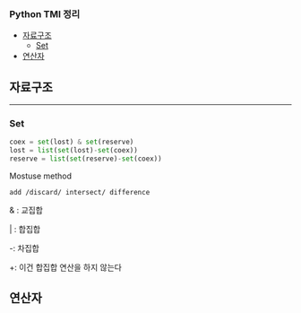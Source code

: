 ### Python TMI 정리

- [자료구조](#자료구조)
  - [Set](#Set)
- [연산자](#연산자)

## 자료구조

---

### Set

```python
coex = set(lost) & set(reserve)
lost = list(set(lost)-set(coex))
reserve = list(set(reserve)-set(coex))
```

Mostuse method

```
add /discard/ intersect/ difference
```

& : 교집합

| : 합집합

-: 차집합

+: 이건 합집합 연산을 하지 않는다

## 연산자
